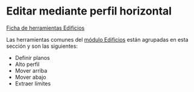 # Editar mediante perfil horizontal

[Ficha de herramientas Edificios](../fichas-de-herramientas/ficha-de-herramientas-edificios.md)

Las herramientas comunes del [módulo Edificios](./) están agrupadas en esta sección y son las siguientes:

* Definir planos
* Alto perfil
* Mover arriba
* Mover abajo
* Extraer límites

